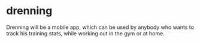 # drenning
Drenning will be a mobile app, which can be used by anybody who wants to track his training stats, while working out in the gym or at home.
